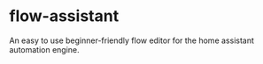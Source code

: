# flow-assistant
An easy to use beginner-friendly flow editor for the home assistant automation engine.
